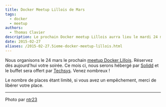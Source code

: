 ```yaml
---
title: Docker Meetup Lillois de Mars
tags:
  - docker
  - meetup
authors:
  - Thomas Clavier
description: Le prochain Docker meetup Lillois aurra lieu le mardi 24 mars.
date: 2015-02-27
aliases: /2015-02-27.5ieme-docker-meetup-lillois.html
---
```


Nous organisons le 24 mars le prochain [meetup Docker Lillois](http://www.meetup.com/Docker-Lille/events/220559070/). Réservez dès aujourd'hui votre soirée. Ce mois ci, nous serons hébergé par [Solidd](http://solidd.fr) et le buffet sera offert par [Techsys](http://www.techsys.fr). Venez nombreux !

Le nombre de places étant limité, si vous avez un empêchement, merci de libérer votre place.

---
Photo par [ntr23](https://www.flickr.com/photos/ntr23/5063507284)
